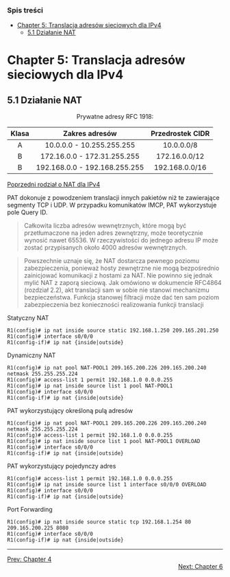 ### Spis treści
- [Chapter 5: Translacja adresów sieciowych dla IPv4](#chapter-5-translacja-adresów-sieciowych-dla-ipv4)
  - [5.1 Działanie NAT](#51-działanie-nat)

# Chapter 5: Translacja adresów sieciowych dla IPv4

## 5.1 Działanie NAT

<div align='center'>

Prywatne adresy RFC 1918:

|Klasa|Zakres adresów|Przedrostek CIDR
|:---:|:---:|:---:|
|A  |10.0.0.0 - 10.255.255.255|10.0.0.0/8|
|B  |172.16.0.0 - 172.31.255.255|172.16.0.0/12|
|B  |192.168.0.0 - 192.168.255.255|192.168.0.0/16|

</div>

<a href="../routing-switching-2v5/chapter-11.md">Poprzedni rodział o NAT dla IPv4</a>

PAT dokonuje z powodzeniem translacji innych pakietów niż te zawierające segmenty TCP i UDP. W przypadku komunikatów IMCP, PAT wykorzystuje pole Query ID.

>Całkowita liczba adresów wewnętrznych, które mogą być przetłumaczone na jeden adres zewnętrzny, może teoretycznie wynosić nawet 65536. W rzeczywistości do jednego adresu IP może zostać przypisanych około 4000 adresów wewnętrznych.

>Powszechnie uznaje się, że NAT dostarcza pewnego poziomu zabezpieczenia, ponieważ hosty zewnętrzne nie mogą bezpośrednio zainicjować komunikacji z hostami za NAT. Nie powinno się jednak mylić NAT z zaporą sieciową. Jak omówiono w dokumencie RFC4864 (rozdział 2.2), akt translacji sam w sobie nie stanowi mechanizmu bezpieczeństwa. Funkcja stanowej filtracji może dać ten sam poziom zabezpieczenia bez konieczności realizowania funkcji translacji

Statyczny NAT

```
R1(config)# ip nat inside source static 192.168.1.250 209.165.201.250
R1(config)# interface s0/0/0
R1(config-if)# ip nat {inside|outside}
```

Dynamiczny NAT

```
R1(config)# ip nat pool NAT-POOL1 209.165.200.226 209.165.200.240 netmask 255.255.255.224
R1(config)# access-list 1 permit 192.168.1.0 0.0.0.255
R1(config)# ip nat inside source list 1 pool NAT-POOL1
R1(config)# interface s0/0/0
R1(config-if)# ip nat {inside|outside}
```

PAT wykorzystujący określoną pulą adresów

```
R1(config)# ip nat pool NAT-POOL1 209.165.200.226 209.165.200.240 netmask 255.255.255.224
R1(config)# access-list 1 permit 192.168.1.0 0.0.0.255
R1(config)# ip nat inside source list 1 pool NAT-POOL1 OVERLOAD
R1(config)# interface s0/0/0
R1(config-if)# ip nat {inside|outside}
```

PAT wykorzystujący pojedynczy adres

```
R1(config)# access-list 1 permit 192.168.1.0 0.0.0.255
R1(config)# ip nat inside source list 1 interface s0/0/0 OVERLOAD
R1(config)# interface s0/0/0
R1(config-if)# ip nat {inside|outside}
```

Port Forwarding

```
R1(config)# ip nat inside source static tcp 192.168.1.254 80 209.165.200.225 8080
R1(config)# interface s0/0/0
R1(config-if)# ip nat {inside|outside}
```

---

<div>
<a href="chapter-04.md">Prev: Chapter 4</a>
</div>
<div align="right">
<a href="chapter-06.md">Next: Chapter 6</a>
</div>